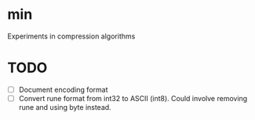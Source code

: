 # min

Experiments in compression algorithms


# TODO

- [ ] Document encoding format
- [ ] Convert rune format from int32 to ASCII (int8). Could involve removing rune and using byte instead.